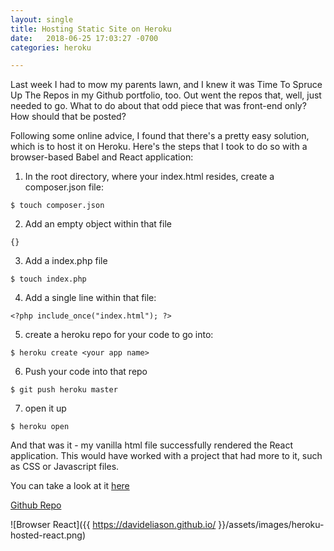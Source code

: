 ```yaml
---
layout: single
title: Hosting Static Site on Heroku
date:   2018-06-25 17:03:27 -0700
categories: heroku

---
```


Last week I had to mow my parents lawn, and I knew it was Time To Spruce Up The Repos in my Github portfolio, too. Out went the repos that, well, just needed to go. What to do about that odd piece that was front-end only? How should that be posted?

Following some online advice, I found that there's a pretty easy solution, which is to host it on Heroku. Here's the steps that I took to do so with a browser-based Babel and React application:

1. In the root directory, where your index.html resides, create a composer.json file:
````
$ touch composer.json
````
2. Add an empty object within that file 
````
{}
````
3. Add a index.php file
````
$ touch index.php
````
4. Add a single line within that file:
````
<?php include_once("index.html"); ?>
````
5. create a heroku repo for your code to go into:
````
$ heroku create <your app name>
````
6. Push your code into that repo
````
$ git push heroku master
````
7. open it up
````
$ heroku open
````

And that was it - my vanilla html file successfully rendered the React application. This would have worked with a project that had more to it, such as CSS or Javascript files.

 You can take a look at it [here](https://browser-react-todolist.herokuapp.com/)

 [Github Repo](https://github.com/davideliason/react-todo-list)

 ![Browser React]({{ https://davideliason.github.io/ }}/assets/images/heroku-hosted-react.png)
